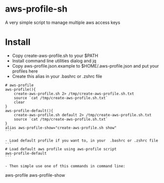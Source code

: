 # aws-profile-sh
A very simple script to manage multiple aws access keys

# Install

- Copy create-aws-profile.sh to your $PATH
- Install command line utilities dialog and jq
- Copy aws-profile.json.example to $HOME/.aws-profile.json and put your profiles here
- Create this alias in your .bashrc or .zshrc file

````
# aws-profile
aws-profile(){
    create-aws-profile.sh 2> /tmp/create-aws-profile.sh.txt
    source `cat /tmp/create-aws-profile.sh.txt`
    clear
}
aws-profile-default(){
    create-aws-profile.sh default 2> /tmp/create-aws-profile.sh.txt
    source `cat /tmp/create-aws-profile.sh.txt`
}
alias aws-profile-show="create-aws-profile.sh show"
```

- Load default profile if you want to, in your  .bashrc or .zshrc file
```
# Load default aws profile using aws-profile script
aws-profile-default
```

- Then simple use one of this commands in command line:
````
aws-profile
aws-profile-show
```



